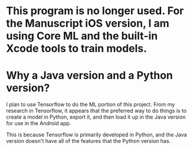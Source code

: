 # This program is no longer used. For the Manuscript iOS version, I am using Core ML and the built-in Xcode tools to train models.

# Why a Java version and a Python version?

I plan to use Tensorflow to do the ML portion of this project. From my research in Tensorflow, it appears that the preferred way to do things is to create a model in Python, export it, and then load it up in the Java version for use in the Android app.

This is because Tensorflow is primarily developed in Python, and the Java version doesn't have all of the features that the Python version has. 
